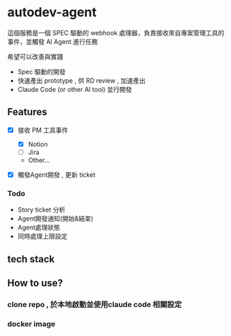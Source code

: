 # autodev-agent

這個服務是一個 SPEC 驅動的 webhook 處理器，負責接收來自專案管理工具的事件，並觸發 AI Agent 進行任務  

希望可以改善與實踐  
- Spec 驅動的開發
- 快速產出 prototype , 供 RD review , 加速產出
- Claude Code (or other AI tool) 並行開發

## Features
- [x] 接收 PM 工具事件
  - [x] Notion
  - [ ] Jira
  - Other...

- [x] 觸發Agent開發 , 更新 ticket

### Todo
- Story ticket 分析
- Agent開發通知(開始&結束)
- Agent處理狀態
- 同時處理上限設定

## tech stack

## How to use?
### clone repo , 於本地啟動並使用claude code 相關設定

### docker image



